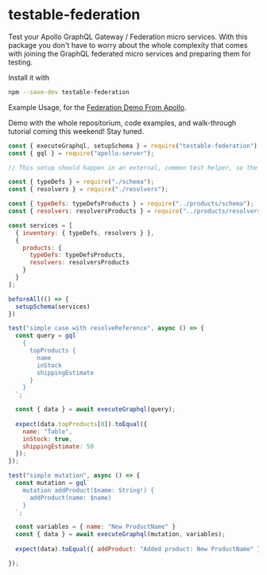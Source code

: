 # testable-federation
Test your Apollo GraphQL Gateway / Federation micro services. With this package you don't have to worry about the whole complexity that comes with joining the GraphQL federated micro services and preparing them for testing. 

Install it with 
```bash 
npm --save-dev testable-federation
```

Example Usage, for the [Federation Demo From Apollo](https://github.com/apollographql/federation-demo).

Demo with the whole repositorium, code examples, and walk-through tutorial coming this weekend! Stay tuned.

```javascript
const { executeGraphql, setupSchema } = require("testable-federation");
const { gql } = require("apollo-server");

// This setup should happen in an external, common test helper, so the actual test is clean and simple

const { typeDefs } = require("./schema");
const { resolvers } = require("./resolvers");

const { typeDefs: typeDefsProducts } = require("../products/schema");
const { resolvers: resolversProducts } = require("../products/resolvers");

const services = [
  { inventory: { typeDefs, resolvers } },
  {
    products: {
      typeDefs: typeDefsProducts,
      resolvers: resolversProducts
    }
  }
];

beforeAll(() => {
  setupSchema(services)
})

test("simple case with resolveReference", async () => {
  const query = gql`
    { 
      topProducts {
        name
        inStock
        shippingEstimate
      }
    }
  `;

  const { data } = await executeGraphql(query);
  
  expect(data.topProducts[0]).toEqual({
    name: "Table",
    inStock: true,
    shippingEstimate: 50
  });
});

test("simple mutation", async () => {
  const mutation = gql`
    mutation addProduct($name: String!) {
      addProduct(name: $name)
    }
  `;

  const variables = { name: "New ProductName" }
  const { data } = await executeGraphql(mutation, variables);
  
  expect(data).toEqual({ addProduct: "Added product: New ProductName" });

});
```
